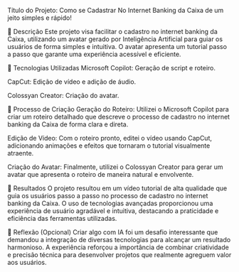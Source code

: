 
Título do Projeto: Como se Cadastrar No Internet Banking da Caixa de um jeito simples e rápido!

📒 Descrição
Este projeto visa facilitar o cadastro no internet banking da Caixa, utilizando um avatar gerado por Inteligência Artificial para guiar os usuários de forma simples e intuitiva. O avatar apresenta um tutorial passo a passo que garante uma experiência acessível e eficiente.

🤖 Tecnologias Utilizadas
Microsoft Copilot: Geração de script e roteiro.

CapCut: Edição de vídeo e adição de áudio.

Colossyan Creator: Criação do avatar.

🧐 Processo de Criação
Geração do Roteiro: Utilizei o Microsoft Copilot para criar um roteiro detalhado que descreve o processo de cadastro no internet banking da Caixa de forma clara e direta.

Edição de Vídeo: Com o roteiro pronto, editei o vídeo usando CapCut, adicionando animações e efeitos que tornaram o tutorial visualmente atraente.

Criação do Avatar: Finalmente, utilizei o Colossyan Creator para gerar um avatar que apresenta o roteiro de maneira natural e envolvente.

🚀 Resultados
O projeto resultou em um vídeo tutorial de alta qualidade que guia os usuários passo a passo no processo de cadastro no internet banking da Caixa. O uso de tecnologias avançadas proporcionou uma experiência de usuário agradável e intuitiva, destacando a praticidade e eficiência das ferramentas utilizadas.

💭 Reflexão (Opcional)
Criar algo com IA foi um desafio interessante que demandou a integração de diversas tecnologias para alcançar um resultado harmonioso. A experiência reforçou a importância de combinar criatividade e precisão técnica para desenvolver projetos que realmente agreguem valor aos usuários.

